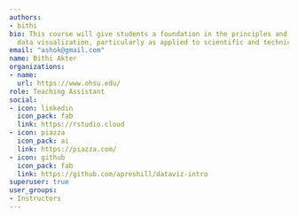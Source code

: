 ```yaml
---
authors:
- bithi
bio: This course will give students a foundation in the principles and practice of
  data visualization, particularly as applied to scientific and technical data.
email: "ashok@gmail.com"
name: Bithi Akter
organizations:
- name:
  url: https://www.ohsu.edu/
role: Teaching Assistant
social:
- icon: linkedin
  icon_pack: fab
  link: https://rstudio.cloud
- icon: piazza
  icon_pack: ai
  link: https://piazza.com/
- icon: github
  icon_pack: fab
  link: https://github.com/apreshill/dataviz-intro
superuser: true
user_groups:
- Instructors
---
```

